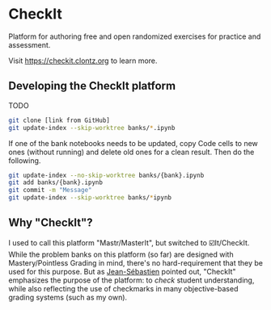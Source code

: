 # CheckIt 

Platform for authoring free and open randomized exercises for practice and assessment.

Visit <https://checkit.clontz.org> to learn more.

## Developing the CheckIt platform

TODO

```bash
git clone [link from GitHub]
git update-index --skip-worktree banks/*.ipynb
```

If one of the bank notebooks needs to be updated, copy Code cells to
new ones (without running) and delete old ones for a clean result.
Then do the following.

```bash
git update-index --no-skip-worktree banks/{bank}.ipynb
git add banks/{bank}.ipynb
git commit -m "Message"
git update-index --skip-worktree banks/*ipynb
```

## Why "CheckIt"?

I used to call this platform "Mastr/MasterIt", but switched
to ☑️It/CheckIt. While the problem banks on this platform (so far)
are designed with Mastery/Pointless Grading in mind, there's
no hard-requirement that they be used for this purpose. But as
[Jean-Sébastien](https://twitter.com/JeanSebTurcotte/status/1290691807718903808)
pointed out, "CheckIt" emphasizes the purpose of the platform:
to *check* student understanding, while also reflecting the use
of checkmarks in many objective-based grading systems (such
as my own).
